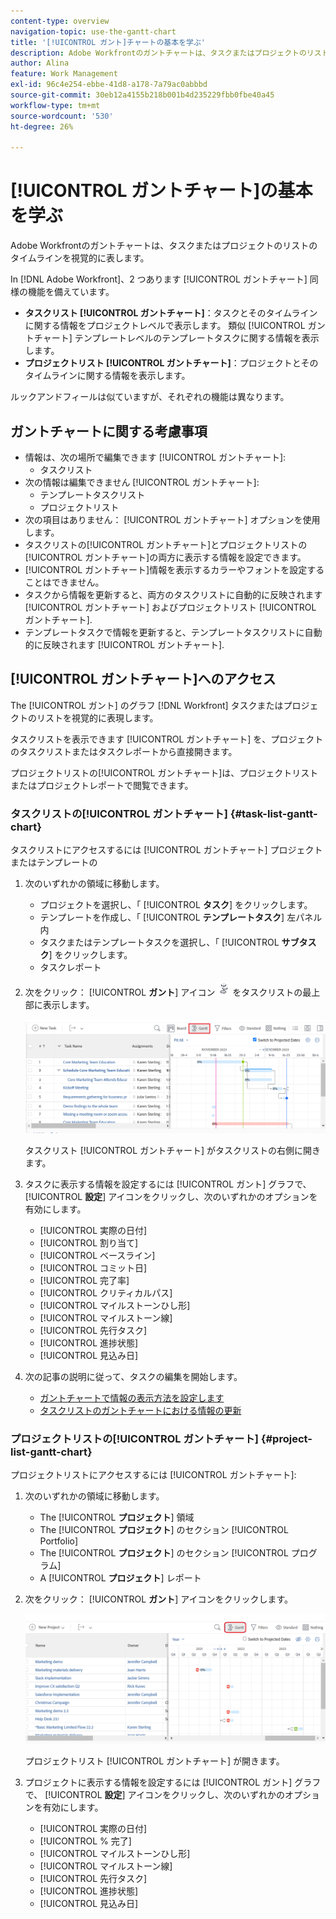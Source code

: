 ```yaml
---
content-type: overview
navigation-topic: use-the-gantt-chart
title: '[!UICONTROL ガント]チャートの基本を学ぶ'
description: Adobe Workfrontのガントチャートは、タスクまたはプロジェクトのリストのタイムラインを視覚的に表します。
author: Alina
feature: Work Management
exl-id: 96c4e254-ebbe-41d8-a178-7a79ac0abbbd
source-git-commit: 30eb12a4155b218b001b4d235229fbb0fbe40a45
workflow-type: tm+mt
source-wordcount: '530'
ht-degree: 26%

---
```


# [!UICONTROL ガントチャート]の基本を学ぶ 

<!-- Audited: 01/2024 -->

Adobe Workfrontのガントチャートは、タスクまたはプロジェクトのリストのタイムラインを視覚的に表します。

In [!DNL Adobe Workfront]、2 つあります [!UICONTROL ガントチャート] 同様の機能を備えています。

* **タスクリスト [!UICONTROL ガントチャート]**：タスクとそのタイムラインに関する情報をプロジェクトレベルで表示します。 類似 [!UICONTROL ガントチャート] テンプレートレベルのテンプレートタスクに関する情報を表示します。
* **プロジェクトリスト [!UICONTROL ガントチャート]**：プロジェクトとそのタイムラインに関する情報を表示します。

ルックアンドフィールは似ていますが、それぞれの機能は異なります。

## ガントチャートに関する考慮事項

* 情報は、次の場所で編集できます [!UICONTROL ガントチャート]:
   * タスクリスト
* 次の情報は編集できません [!UICONTROL ガントチャート]:
   * テンプレートタスクリスト
   * プロジェクトリスト
* 次の項目はありません： [!UICONTROL ガントチャート] オプションを使用します。
* タスクリストの[!UICONTROL ガントチャート]とプロジェクトリストの[!UICONTROL ガントチャート]の両方に表示する情報を設定できます。
* [!UICONTROL ガントチャート]情報を表示するカラーやフォントを設定することはできません。
* タスクから情報を更新すると、両方のタスクリストに自動的に反映されます [!UICONTROL ガントチャート] およびプロジェクトリスト [!UICONTROL ガントチャート].
* テンプレートタスクで情報を更新すると、テンプレートタスクリストに自動的に反映されます [!UICONTROL ガントチャート].

## [!UICONTROL ガントチャート]へのアクセス

The [!UICONTROL ガント] のグラフ [!DNL Workfront]  タスクまたはプロジェクトのリストを視覚的に表現します。

タスクリストを表示できます [!UICONTROL ガントチャート] を、プロジェクトのタスクリストまたはタスクレポートから直接開きます。

プロジェクトリストの[!UICONTROL ガントチャート]は、プロジェクトリストまたはプロジェクトレポートで閲覧できます。

### タスクリストの[!UICONTROL ガントチャート] {#task-list-gantt-chart}

<!--The task list [!UICONTROL Gantt Chart] is accessible in the following areas:

* In a Project

   * [!UICONTROL Tasks] section
   * [!UICONTROL Subtasks] section of a task

* In a [!UICONTROL Template]

* In a [!UICONTROL Task] report-->

タスクリストにアクセスするには [!UICONTROL ガントチャート] プロジェクトまたはテンプレートの

1. 次のいずれかの領域に移動します。

   * プロジェクトを選択し、「 [!UICONTROL **タスク**] をクリックします。
   * テンプレートを作成し、「 [!UICONTROL **テンプレートタスク**] 左パネル内
   * タスクまたはテンプレートタスクを選択し、「 [!UICONTROL **サブタスク**] をクリックします。
   * タスクレポート

1. 次をクリック： [!UICONTROL **ガント**] アイコン ![](assets/gantt-icon-nwe.png) をタスクリストの最上部に表示します。

   ![](assets/task-list-gantt.png)

   タスクリスト [!UICONTROL ガントチャート] がタスクリストの右側に開きます。

1. タスクに表示する情報を設定するには [!UICONTROL ガント] グラフで、 [!UICONTROL **設定**] アイコンをクリックし、次のいずれかのオプションを有効にします。

   * [!UICONTROL 実際の日付]
   * [!UICONTROL 割り当て]
   * [!UICONTROL ベースライン]
   * [!UICONTROL コミット日]
   * [!UICONTROL 完了率]
   * [!UICONTROL クリティカルパス]
   * [!UICONTROL マイルストーンひし形]
   * [!UICONTROL マイルストーン線]
   * [!UICONTROL 先行タスク]
   * [!UICONTROL 進捗状態]
   * [!UICONTROL 見込み日]

1. 次の記事の説明に従って、タスクの編集を開始します。

   * [ガントチャートで情報の表示方法を設定します](../use-the-gantt-chart/configure-info-on-gantt-chart.md)
   * [タスクリストのガントチャートにおける情報の更新](../use-the-gantt-chart/update-info-task-list-gantt.md)

### プロジェクトリストの[!UICONTROL ガントチャート] {#project-list-gantt-chart}

<!--The project list [!UICONTROL Gantt Chart] is accessible in the following areas:

* In the [!UICONTROL Projects] area
* In the [!UICONTROL Projects] section of a [!UICONTROL Portfolio]
* In the [!UICONTROL Projects] section of a [!UICONTROL Program]
* In a [!UICONTROL Project] report-->

プロジェクトリストにアクセスするには [!UICONTROL ガントチャート]:

1. 次のいずれかの領域に移動します。

   * The [!UICONTROL **プロジェクト**] 領域
   * The [!UICONTROL **プロジェクト**] のセクション [!UICONTROL Portfolio]
   * The [!UICONTROL **プロジェクト**] のセクション [!UICONTROL プログラム]
   * A [!UICONTROL **プロジェクト**] レポート

1. 次をクリック： [!UICONTROL **ガント**] アイコンをクリックします。

   ![](assets/project-list-gantt.png)

   プロジェクトリスト [!UICONTROL ガントチャート] が開きます。

1. プロジェクトに表示する情報を設定するには [!UICONTROL ガント] グラフで、 [!UICONTROL **設定**] アイコンをクリックし、次のいずれかのオプションを有効にします。

   * [!UICONTROL 実際の日付]
   * [!UICONTROL % 完了]
   * [!UICONTROL マイルストーンひし形]
   * [!UICONTROL マイルストーン線]
   * [!UICONTROL 先行タスク]
   * [!UICONTROL 進捗状態]
   * [!UICONTROL 見込み日]

